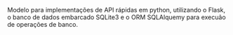 Modelo para implementações de API rápidas em python, utilizando o Flask, o banco de dados embarcado SQLite3 e o ORM SQLAlquemy para execuão de operações de banco. 
